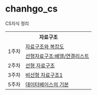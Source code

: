 # chanhgo_cs
CS지식 정리

<table>
<tr><th colspan="2">자료구조</th></tr>
<tr><td rowspan="2">1주차</td><td><a href = "https://deeply-buttercup-ac1.notion.site/b7c3041aae0e4a7eac26a3e6fc3bc32d?pvs=4">자료구조와 복잡도</a></td></tr>
  <tr><td><a href = "https://deeply-buttercup-ac1.notion.site/b7c3041aae0e4a7eac26a3e6fc3bc32d?pvs=4">선형자료구조:배열/연결리스트</a></td></tr>
<tr><td>2주차</td><td><a href = "https://deeply-buttercup-ac1.notion.site/b7c3041aae0e4a7eac26a3e6fc3bc32d?pvs=4">선형 자료구조</a></td></tr>
  </tr>
<tr><td>3주차</td><td><a href = "https://deeply-buttercup-ac1.notion.site/1-326fbe0096b146afbe2ea7ae6ddebd88?pvs=4">비선형 자료구조1</a></td></tr>
  <tr><td>5주차</td><td><a href = "https://deeply-buttercup-ac1.notion.site/75fe51e31f8a443e9a88241f8b410019?pvs=4">데이터베이스의 기본</a></td></tr>
</table>
